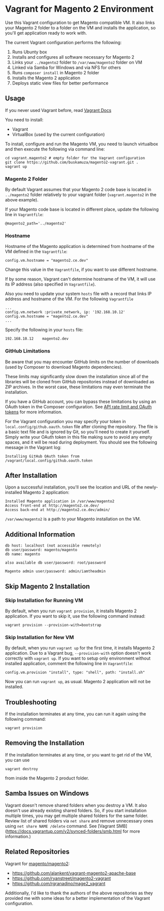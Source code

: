 # Vagrant for Magento 2 Environment

Use this Vagrant configuration to get Magento compatible VM. It also links your Magento 2 folder to a folder on the VM and installs the application, so you'll get application ready to work with.

The current Vagrant configuration performs the following:

1. Runs Ubunty box
2. Installs and configures all software necessary for Magento 2
3. Links your `../magento2` folder to `/var/www/magento2` folder on VM
  1. Linked via Samba for Windows and via NFS for others
4. Runs `composer install` in Magento 2 folder
5. Installs the Magento 2 application
  1. Deploys static view files for better performance

## Usage

If you never used Vagrant before, read [Vagrant Docs](https://docs.vagrantup.com/v2/)

You need to install:
- Vagrant
- VirtualBox (used by the current configuration)

To install, configure and run the Magento VM, you need to launch virtualbox and then execute the following via command line:

```
cd vagrant.magento2 # empty folder for the Vagrant configuration
git clone https://github.com/buskamuza/magento2-vagrant.git .
vagrant up
```

### Magento 2 Folder

By default Vagrant assumes that your Magento 2 code base is located in `../magento2` folder relatively to your vagrant folder (`vagrant.magento2` in the above example).

If your Magento code base is located in different place, update the following line in `Vagrantfile`:
```
@magento2_path='../magento2'
```

### Hostname

Hostname of the Magento application is determined from hostname of the VM defined in the `Vagrantfile`:
```
config.vm.hostname = "magento2.ce.dev"
```

Change this value in the `Vagrantfile`, if you want to use different hostname.

If by some reason, Vagrant can't determine hostname of the VM, it will use its IP address (also specified in `Vagrantfile`).

Also you need to update your system `hosts` file with a record that links IP address and hostname of the VM.
For the following `Vagrantfile`
```
...
config.vm.network :private_network, ip: '192.168.10.12'
config.vm.hostname = "magento2.ce.dev"
...
```
Specify the following in your `hosts` file:
```
192.168.10.12    magento2.dev
```

### GitHub Limitations

Be aware that you may encounter GitHub limits on the number of downloads (used by Composer to download Magento dependencies).

These limits may significantly slow down the installation since all of the libraries will be cloned from GitHub repositories instead of downloaded as ZIP archives. In the worst case, these limitations may even terminate the installation.

If you have a GitHub account, you can bypass these limitations by using an OAuth token in the Composer configuration. See [API rate limit and OAuth tokens](https://getcomposer.org/doc/articles/troubleshooting.md#api-rate-limit-and-oauth-tokens) for more information.

For the Vagrant configuration you may specify your token in `local.config/github.oauth.token` file after cloning the repository. The file is a basic text file and is ignored by Git, so you'll need to create it yourself. Simply write your OAuth token in this file making sure to avoid any empty spaces, and it will be read during deployment. You should see the following message in the Vagrant log:
```
Installing GitHub OAuth token from /vagrant/local.config/github.oauth.token
```

## After Installation

Upon a successful installation, you'll see the location and URL of the newly-installed Magento 2 application:
```
Installed Magento application in /var/www/magento2
Access front-end at http://magento2.ce.dev/
Access back-end at http://magento2.ce.dev/admin/
```

`/var/www/magento2` is a path to your Magento installation on the VM.

## Additional Information

```
db host: localhost (not accessible remotely)
db user/password: magento/magento
db name: magento

also available db user/password: root/password

Magento admin user/password: admin/iamtheadmin
```

## Skip Magento 2 Installation

### Skip Installation for Running VM
By default, when you run `vagrant provision`, it installs Magento 2 application.
If you want to skip it, use the following command instead:
```
vagrant provision --provision-with=bootstrap
```

### Skip Installation for New VM
By default, when you run `vagrant up` for the first time, it installs Magento 2 application.
Due to a Vagrant bug, `--provision-with` option doesn't work correctly with `vagrant up`.
If you want to setup only environment without installed application, comment the following line in `Vagrantfile`:
 ```
config.vm.provision "install", type: "shell", path: "install.sh"
 ```
 
Now you can run `vagrant up`, as usual. Magento 2 application will not be installed.

## Troubleshooting

If the installation terminates at any time, you can run it again using the following command:
```
vagrant provision
```

## Removing the Installation

If the installation terminates at any time, or you want to get rid of the VM, you can use 

``` 
vagrant destroy
```
from inside the Magento 2 product folder.

## Samba Issues on Windows

Vagrant doesn't remove shared folders when you destroy a VM. It also doesn't use already existing shared folders.
So, if you start installation multiple times, you may get multiple shared folders for the same folder.
Review list of shared folders via `net share` and remove unnecessary ones using `net share NAME /delete` command.
See [Vagrant SMB](https://docs.vagrantup.com/v2/synced-folders/smb.html for more information.)

## Related Repositories

Vagrant for [magento/magento2](https://github.com/magento/magento2):
- https://github.com/alankent/vagrant-magento2-apache-base
- https://github.com/ryanstreet/magento2-vagrant
- https://github.com/rgranadino/mage2_vagrant

Additionally, I'd like to thank the authors of the above repositories as they provided me with some ideas for a better implementation of the Vagrant configuration.
